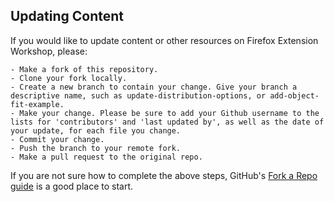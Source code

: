 ## Updating Content

If you would like to update content or other resources on Firefox Extension Workshop, please:

    - Make a fork of this repository.
    - Clone your fork locally.
    - Create a new branch to contain your change. Give your branch a descriptive name, such as update-distribution-options, or add-object-fit-example.
    - Make your change. Please be sure to add your Github username to the lists for 'contributors' and 'last updated by', as well as the date of your update, for each file you change.
    - Commit your change.
    - Push the branch to your remote fork.
    - Make a pull request to the original repo.

If you are not sure how to complete the above steps, GitHub's [Fork a Repo guide](https://help.github.com/en/articles/fork-a-repo#fork-an-example-repository) is a good place to start.
